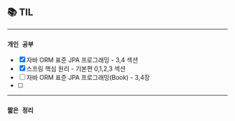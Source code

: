 
## 📚 TIL

---

### `개인 공부`
- [X] 자바 ORM 표준 JPA 프로그래밍 - 3,4 섹션
- [X] 스프링 핵심 원리 - 기본편 0,1,2,3 섹션
- [ ] 자바 ORM 표준 JPA 프로그래밍(Book) - 3,4장
- [ ] 

---
### `짧은 정리`


